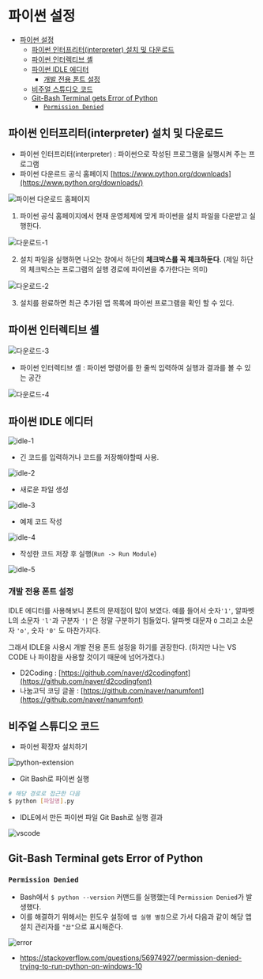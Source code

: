 # 파이썬 설정

- [파이썬 설정](#파이썬-설정)
  - [파이썬 인터프리터(interpreter) 설치 및 다운로드](#파이썬-인터프리터interpreter-설치-및-다운로드)
  - [파이썬 인터렉티브 셸](#파이썬-인터렉티브-셸)
  - [파이썬 IDLE 에디터](#파이썬-idle-에디터)
    - [개발 전용 폰트 설정](#개발-전용-폰트-설정)
  - [비주얼 스튜디오 코드](#비주얼-스튜디오-코드)
  - [Git-Bash Terminal gets Error of Python](#git-bash-terminal-gets-error-of-python)
    - [`Permission Denied`](#permission-denied)


## 파이썬 인터프리터(interpreter) 설치 및 다운로드

- 파이썬 인터프리터(interpreter) : 파이썬으로 작성된 프로그램을 실행시켜 주는 프로그램
- 파이썬 다운르드 공식 홈페이지 [https://www.python.org/downloads](https://www.python.org/downloads/)

![파이썬 다운로드 홈페이지](../images/python-download.png)

1. 파이썬 공식 홈페이지에서 현재 운영체제에 맞게 파이썬을 설치 파일을 다운받고 실행한다.

![다운로드-1](../images/download-1.png)

2. 설치 파일을 실행하면 나오는 창에서 하단의 **체크박스를 꼭 체크하둔다**. (제일 하단의 체크박스는 프로그램의 실행 경로에 파이썬을 추가한다는 의미)

![다운로드-2](../images/download-2.png)

3. 설치를 완료하면 최근 추가된 앱 목록에 파이썬 프로그램을 확인 할 수 있다.


## 파이썬 인터렉티브 셸

![다운로드-3](../images/download-3.png)

- 파이썬 인터렉티브 셸 : 파이썬 명령어를 한 줄씩 입력하여 실행과 결과를 볼 수 있는 공간

![다운로드-4](../images/download-4.png)

## 파이썬 IDLE 에디터

![idle-1](../images/idle-1.png)

- 긴 코드를 입력하거나 코드를 저장해야할때 사용.

![idle-2](../images/idle-2.png)

- 새로운 파일 생성

![idle-3](../images/idle-3.png)

- 예제 코드 작성

![idle-4](../images/idle-4.png)

- 작성한 코드 저장 후 실행(`Run -> Run Module`)

![idle-5](../images/idle-5.png)

### 개발 전용 폰트 설정

IDLE 에디터를 사용해보니 폰트의 문제점이 많이 보였다. 예를 들어서 숫자`'1'`, 알파벳 L의 소문자 `'l'`과 구분자 `'|'`은 정말 구분하기 힘들었다. 알파벳 대문자 `O` 그리고 소문자 `'o'`, 숫자 `'0'` 도 마찬가지다.

그래서 IDLE을 사용시 개발 전용 폰트 설정을 하기를 권장한다. (하지만 나는 VS CODE 나 파이참을 사용할 것이기 때문에 넘어가겠다.)

- D2Coding : [https://github.com/naver/d2codingfont](https://github.com/naver/d2codingfont)
- 나눔고딕 코딩 글꼴 : [https://github.com/naver/nanumfont](https://github.com/naver/nanumfont)

## 비주얼 스튜디오 코드

- 파이썬 확장자 설치하기

![python-extension](../images/vscode-1.png)

- Git Bash로 파이썬 실행

```bash
# 해당 경로로 접근한 다음
$ python [파일명].py
```

- IDLE에서 만든 파이썬 파일 Git Bash로 실행 결과

![vscode](../images/vscode-2.png)

## Git-Bash Terminal gets Error of Python

### `Permission Denied`

- Bash에서 `$ python --version` 커맨드를 실행했는데 `Permission Denied`가 발생했다.
- 이를 해결하기 위해서는 윈도우 설정에 `앱 실행 별칭`으로 가서 다음과 같이 해당 앱 설치 관리자를 `"끔"`으로 표시해준다.

![error](../images/error-1.png)

- https://stackoverflow.com/questions/56974927/permission-denied-trying-to-run-python-on-windows-10